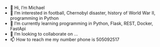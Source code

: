 - 👋 Hi, I’m Michael
- 👀 I’m interested in football, Chernobyl disaster, history of World War II, programming in Python
- 🌱 I’m currently learning programming in Python, Flask, REST, Docker, FastApi
- 💞️ I’m looking to collaborate on ...
- 📫 How to reach me my number phone is 505092517

<!---
JimmyPage92/JimmyPage92 is a ✨ special ✨ repository because its `README.md` (this file) appears on your GitHub profile.
You can click the Preview link to take a look at your changes.
--->
